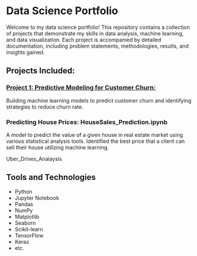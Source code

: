 # Data Science Portfolio

Welcome to my data science portfolio! This repository contains a collection of projects that demonstrate my skills in data analysis, machine learning, and data visualization. Each project is accompanied by detailed documentation, including problem statements, methodologies, results, and insights gained.

## Projects Included:

### [Project 1: Predictive Modeling for Customer Churn: ](link_to_project_1)
Building machine learning models to predict customer churn and identifying strategies to reduce churn rate.

### Predicting House Prices: HouseSales_Prediction.ipynb
A model to predict the value of a given house in real estate market using various statistical analysis tools. Identified the best price that a client can sell their house utilizing machine learning.

Uber_Drives_Analaysis

## Tools and Technologies

- Python
- Jupyter Notebook
- Pandas
- NumPy
- Matplotlib
- Seaborn
- Scikit-learn
- TensorFlow
- Keras
- etc.
